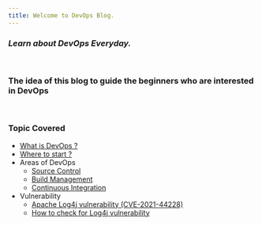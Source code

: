 ```yaml
---
title: Welcome to DevOps Blog.
---
```

### *Learn about DevOps Everyday.*
<br />

### The idea of this blog to guide the beginners who are interested in DevOps
<br />

### Topic Covered
- [What is DevOps ?](devops.md)
- [Where to start ?](hellodevops.md)
- Areas of DevOps
    - [Source Control](sourcecontrol.md)
    - [Build Management](buildmanagement.md)
    - [Continuous Integration](ci.md)
- Vulnerability
    - [Apache Log4j vulnerability (CVE-2021-44228)](log4jfix.md)
    - [How to check for Log4j vulnerability](checklog4j.md)
<br/>
<br/>

